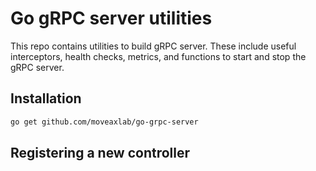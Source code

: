 # Go gRPC server utilities

This repo contains utilities to build gRPC server.
These include useful interceptors, health checks, metrics,
and functions to start and stop the gRPC server.

## Installation

```bash
go get github.com/moveaxlab/go-grpc-server
```

## Registering a new controller
